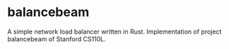 # balancebeam
A simple network load balancer written in Rust. Implementation of project balancebeam of Stanford CS110L.
